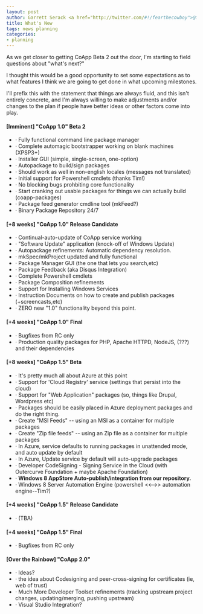 ```yaml
---
layout: post
author: Garrett Serack <a href="http://twitter.com/#!/fearthecowboy">@fearthecowboy</a>
title: What's New
tags: news planning
categories:
- planning
---
```

As we get closer to getting CoApp Beta 2 out the door, I'm starting to field questions about "what's next?"

I thought this would be a good opportunity to set some expectations as to what features I think we are going to get done in what upcoming milestones.

I'll prefix this with the statement that things are always fluid, and this isn't entirely concrete, and I'm always willing to make adjustments and/or changes to the plan if people have better ideas or other factors come into play.

#### [Imminent] "CoApp 1.0" Beta 2 

- · Fully functional command line package manager 
- · Complete automagic bootstrapper working on blank machines (XPSP3+)
- · Installer GUI (simple, single-screen, one-option)
- · Autopackage to build/sign packages
- · Should work as well in non-english locales (messages not translated)
- · Initial support for Powershell cmdlets (thanks Tim!)
- · No blocking bugs prohbiting core functionality
- · Start cranking out usable packages for things we can actually build (coapp-packages)
- · Package feed generator cmdline tool (mkFeed?)
- · Binary Package Repository 24/7

#### [+8 weeks] "CoApp 1.0" Release Candidate

- · Continual-auto-update of CoApp service working
- · "Software Update" application (knock-off of Windows Update)
- · Autopackage refinements: Automatic dependency resolution.
- · mkSpec/mkProject updated and fully functional
- · Package Manager GUI (the one that lets you search,etc)
- · Package Feedback (aka Disqus Integration)
- · Complete Powershell cmdlets
- · Package Composition refinements
- · Support for Installing Windows Services 
- · Instruction Documents on how to create and publish packages (+screencasts,etc)
- · ZERO new "1.0" functionality beyond this point.

#### [+4 weeks] "CoApp 1.0" Final 

- · Bugfixes from RC only
- · Production quality packages for PHP, Apache HTTPD, NodeJS, (???) and their dependencies

#### [+8 weeks] "CoApp 1.5" Beta

- · It's pretty much all about Azure at this point
- · Support for 'Cloud Registry' service (settings that persist into the cloud)
- · Support for "Web Application" packages (so, things like Drupal, Wordpress etc)
- · Packages should be easily placed in Azure deployment packages and do the right thing.
- · Create "MSI Feeds" -- using an MSI as a container for multiple packages 
- · Create "Zip file feeds" -- using an Zip file as a container for multiple packages 
- · In Azure, service defaults to running packages in unattended mode, and auto update by default
- · In Azure, Update service by default will auto-upgrade packages 
- · Developer CodeSigning - Signing Service in the Cloud (with Outercurve Foundation + maybe Apache Foundation)
- · **Windows 8 AppStore Auto-publish/integration from our repository.** 
- · Windows 8 Server Automation Engine (powershell <<-->> automation engine--Tim?)

#### [+4 weeks] "CoApp 1.5" Release Candidate

- · (TBA)

#### [+4 weeks] "CoApp 1.5" Final

- · Bugfixes from RC only

#### [Over the Rainbow] "CoApp 2.0" 

- · Ideas?
- · the idea about Codesigning and peer-cross-signing for certificates (ie, web of trust)
- · Much More Developer Toolset refinements (tracking upstream project changes, updating/merging, pushing upstream)
- · Visual Studio Integration?
